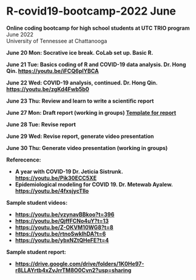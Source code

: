 # R-covid19-bootcamp-2022 June 

**Online coding bootcamp for high school students at UTC TRIO program** <br> 
June 2022 <br> 
University of Tennessee at Chattanooga <b> 

June 20 Mon: Socrative ice break. CoLab set up. Basic R. 
  
  
June 21 Tue:  Basics coding of R and COVID-19 data analysis.  Dr. Hong Qin. https://youtu.be/iFCQ6plYBCA 

June 22 Wed:  COVID-19 analysis, continued. Dr. Hong Qin. https://youtu.be/zgKd4Fwb5b0 

June 23 Thu:  Review and learn to write a scientific report

June 27 Mon:  Draft report (working in groups)
  [Template for report](https://docs.google.com/document/d/1XdD444TiRxXle8UjMFsaJfS0ieAiY3kOBdOJHdi0rD0/edit?usp=sharing)
  
June 28 Tue:  Revise report

June 29 Wed:  Revise report, generate video presentation

June 30 Thu:  Generate video presentation (working in groups)

  
Referecence: 
 * A year with COVID-19 Dr. Jeticia Sistrunk. https://youtu.be/Pik30ECC5XE 
 * Epidemiological modeling for COVID 19. Dr. Metewab Ayalew. https://youtu.be/4fxsjycTIlo 
  
Sample student videos:<br>
* https://youtu.be/vzynavBBkoo?t=396
* https://youtu.be/QjffFCNo4uY?t=13 
* https://youtu.be/Z-OKVM10WG8?t=8
* https://youtu.be/rtnoSwklhDA?t=6
* https://youtu.be/ybxNZtQHeFE?t=4

Sample student report:<br>
* https://drive.google.com/drive/folders/1K0He97-r8LLAYrtb4xZvJrrTM8O0Cvn2?usp=sharing 
